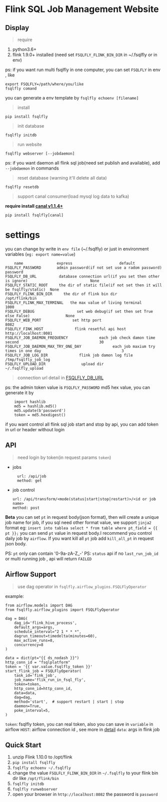 # Flink SQL Job Management Website


## Display




> require

1. python3.6+
2. flink 1.9.0+ installed (need set `FSQLFLY_FLINK_BIN_DIR` in ~/.fsqlfly or in env)

ps: if you want run multi fsqlfly in one computer, you can set `FSQLFLY` in env , like

    export FSQLFLY=/path/where/you/like
    fsqlfly comand
    
you can generate a env template by `fsqlfly echoenv [filename]`


> install

    pip install fsqlfly
    
> init database

    fsqlfly initdb 

> run website
   
    fsqlfly webserver [--jobdaemon]
    
ps: if you want daemon all flink sql job(need set publish and available), add `--jobdaemon` in commands

    
> reset database (warning it'll delete all data)
    
    fsqlfly resetdb
    


> support canal consumer(load mysql log data to kafka)

**require install [canal v1.1.4+](https://github.com/alibaba/canal)** 

    pip install fsqlfly[canal]



# settings

you can change by write in `env file` (~/.fsqlfly) or just in environment variables (`eg: export name=value`)

    
        name               express                     default
    FSQLFLY_PASSWORD       admin password(if not set use a radom password)               password
    FSQLFLY_DB_URL          database connection url(if you set then other is ignore)                            None
    FSQLFLY_STATIC_ROOT     the dir of static file(if not set then it will be fsqlfly/static)  None
    FSQLFLY_FLINK_BIN_DIR     the dir of flink bin dir                                     /opt/flink/bin
    FSQLFLY_FLINK_MAX_TERMINAL   the max value of living terminal                             1000
    FSQLFLY_DEBUG                   set web debug(if set then set True else False)                None
    FSQLFLY_WEB_PORT              set http port                                             8082
    FSQLFLY_FINK_HOST              flink resetful api host                                   http://localhost:8081
    FSQLFLY_JOB_DAEMON_FREQUENCY              each job check damon time second                                    30
    FSQLFLY_JOB_DAEMON_MAX_TRY_ONE_DAY              each job maxium try times in one day                                    3
    FSQLFLY_JOB_LOG_DIR              flink job damon log file                                     /tmp/fsqlfly_job_log
    FSQLFLY_UPLOAD_DIR                upload dir                                                    ~/.fsqlfly_upload

    
                                                  

> connection url detail in [FSQLFLY_DB_URL](https://docs.sqlalchemy.org/en/13/core/engines.html)

ps: the admin token value is `FSQLFLY_PASSWORD` md5 hex value, you can generate it by 

        import hashlib
        md5 = hashlib.md5()
        md5.update(b'password')
        token = md5.hexdigest()


if you want control all flink sql job start and stop by api, you can add token in url or header without login


## API

> need login by token(in request params `token`)

- jobs

        url: /api/job
        method: get
        

- job control 

      url: /api/transform/<mode(status|start|stop|restart)>/<id or job name>
      method: post


**Beta** you can set `pt` in request body(json format), then will create a unique job 
name for job, if you sql need other format value, we support `jinja2` format 
eg: `insert into tablea select * from table where pt_field = {{ pt }};`
you can send `pt` value in request body.I recommend you control daily job by `airflow`.
If you want kill all `pt` job add `kill_all_pt` in request json body.

PS: `pt` only can contain '0-9a-zA-Z_-' 
PS: `status` api if no `last_run_job_id` or multi running job , api will return `FAILED`  


## Airflow Support

> use dag operator in `fsqlfly.airflow_plugins.FSQLFlyOperator`

example:

    from airflow.models import DAG
    from fsqlfly.airflow_plugins import FSQLFlyOperator

    dag = DAG(
        dag_id='flink_hive_process',
        default_args=args,
        schedule_interval="2 1 * * *",
        dagrun_timeout=timedelta(minutes=60),
        max_active_runs=8,
        concurrency=8
    )
    
    data = dict(pt="{{ ds_nodash }}")
    http_conn_id = "fsqlplatform"
    token = '{{ var.value.fsqlfly_token }}'
    start_flink_job = FSQLFlyOperator(
        task_id='fink_job',
        job_name='flik_run_in_fsql_fly',
        token=token,
        http_conn_id=http_conn_id,
        data=data,
        dag=dag,
        method='start',  # support restart | start | stop  
        daemon=True,
        poke_interval=5,
    )

    
`token`: fsqlfly token, you can real token, also you can save in `variable` in airflow
`HOST`: airflow connection id , see more in [detail](https://airflow.apache.org/docs/stable/howto/connection/index.html)
`data`: args in flink job





## Quick Start


1. unzip Flink 1.10.0 to /opt/flink
2. `pip install fsqlfly`
3. `fsqlfly echoenv ~/.fsqlfly`
4.  change the value `FSQLFLY_FLINK_BIN_DIR` in `~/.fsqlfly` to your flink bin dir  like `/opt/flink/bin`
5.  `fsqlfly initdb`
6. `fsqlfly runwebserver`
7. open your browser in `http://localhost:8082` the password is `password`
